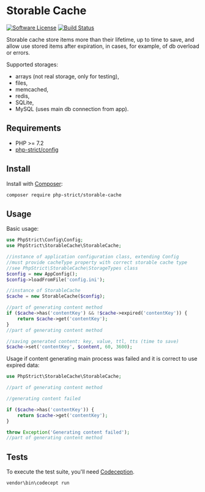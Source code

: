 # Storable Cache

[![Software License][ico-license]](LICENSE.txt)
[![Build Status][ico-travis]][link-travis]

Storable cache store items more than their lifetime, up to time to save, 
and allow use stored items after expiration, in cases, for example, of db overload or errors.

Supported storages:

*   arrays (not real storage, only for testing),
*   files,
*   memcached,
*   redis,
*   SQLite,
*   MySQL (uses main db connection from app).

## Requirements

*   PHP >= 7.2
*   [php-strict/config](https://github.com/php-strict/config)

## Install

Install with [Composer](http://getcomposer.org):
    
```bash
composer require php-strict/storable-cache
```

## Usage

Basic usage:

```php
use PhpStrict\Config\Config;
use PhpStrict\StorableCache\StorableCache;

//instance of application configuration class, extending Config
//must provide cacheType property with correct storable cache type
//see PhpStrict\StorableCache\StorageTypes class
$config = new AppConfig();
$config->loadFromFile('config.ini');

//instance of StorableCache
$cache = new StorableCache($config);

//part of generating content method
if ($cache->has('contentKey') && !$cache->expired('contentKey')) {
    return $cache->get('contentKey');
}
//part of generating content method

//saving generated content: key, value, ttl, tts (time to save)
$cache->set('contentKey', $content, 60, 3600);
```

Usage if content generating main process was failed and it is correct to use expired data:

```php
use PhpStrict\StorableCache\StorableCache;

//part of generating content method

//generating content failed

if ($cache->has('contentKey')) {
    return $cache->get('contentKey');
}

throw Exception('Generating content failed');
//part of generating content method
```

## Tests

To execute the test suite, you'll need [Codeception](https://codeception.com/).

```bash
vendor\bin\codecept run
```

[ico-license]: https://img.shields.io/badge/license-GPL-brightgreen.svg?style=flat-square
[ico-travis]: https://img.shields.io/travis/php-strict/storable-cache/master.svg?style=flat-square
[link-travis]: https://travis-ci.org/php-strict/storable-cache
